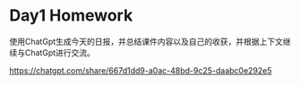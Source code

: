 # Day1 Homework
使用ChatGpt生成今天的日报，并总结课件内容以及自己的收获，并根据上下文继续与ChatGpt进行交流。

https://chatgpt.com/share/667d1dd9-a0ac-48bd-9c25-daabc0e292e5